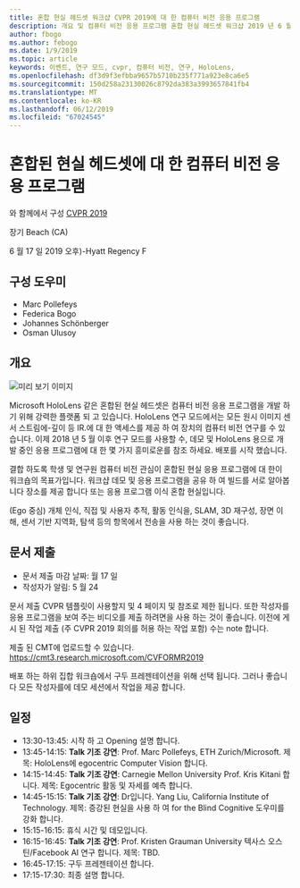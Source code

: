```yaml
---
title: 혼합 현실 헤드셋 워크샵 CVPR 2019에 대 한 컴퓨터 비전 응용 프로그램
description: 개요 및 컴퓨터 비전 응용 프로그램 혼합 현실 헤드셋 워크샵 2019 년 6 월에 CVPR 컨퍼런스에서 전달할의 일정입니다.
author: fbogo
ms.author: febogo
ms.date: 1/9/2019
ms.topic: article
keywords: 이벤트, 연구 모드, cvpr, 컴퓨터 비전, 연구, HoloLens,
ms.openlocfilehash: df3d9f3efbba9657b5710b235f771a923e8ca6e5
ms.sourcegitcommit: 150d258a23130026c8792da383a3993657841fb4
ms.translationtype: MT
ms.contentlocale: ko-KR
ms.lasthandoff: 06/12/2019
ms.locfileid: "67024545"
---
```

# <a name="computer-vision-applications-for-mixed-reality-headsets"></a>혼합된 현실 헤드셋에 대 한 컴퓨터 비전 응용 프로그램

와 함께에서 구성 [CVPR 2019](http://cvpr2019.thecvf.com/)

장기 Beach (CA)

6 월 17 일 2019 오후)-Hyatt Regency F


## <a name="organizers"></a>구성 도우미
* Marc Pollefeys
* Federica Bogo
* Johannes Schönberger
* Osman Ulusoy

## <a name="overview"></a>개요

![미리 보기 이미지](images/cvpr2019_teaser2.jpg)

Microsoft HoloLens 같은 혼합된 현실 헤드셋은 컴퓨터 비전 응용 프로그램을 개발 하기 위해 강력한 플랫폼 되 고 있습니다. HoloLens 연구 모드에서는 모든 원시 이미지 센서 스트림에-깊이 등 IR.에 대 한 액세스를 제공 하 여 장치의 컴퓨터 비전 연구를 수 있습니다. 이제 2018 년 5 월 이후 연구 모드를 사용할 수, 데모 및 HoloLens 용으로 개발 중인 응용 프로그램에 대 한 몇 가지 흥미로운를 참조 하세요. 배포를 시작 했습니다. 

결합 하도록 학생 및 연구원 컴퓨터 비전 관심이 혼합된 현실 응용 프로그램에 대 한이 워크숍의 목표가입니다. 워크샵 데모 및 응용 프로그램을 공유 하 여 빌드를 서로 알아봅니다 장소를 제공 합니다 또는 응용 프로그램 이식 혼합 현실입니다. 

(Ego 중심) 개체 인식, 직접 및 사용자 추적, 활동 인식을, SLAM, 3D 재구성, 장면 이해, 센서 기반 지역화, 탐색 등의 항목에서 전송을 사용 하는 것이 좋습니다.

## <a name="paper-submission"></a>문서 제출
* 문서 제출 마감 날짜: 월 17 일
* 작성자가 알림: 5 월 24

문서 제출 CVPR 템플릿이 사용할지 및 4 페이지 및 참조로 제한 됩니다. 또한 작성자를 응용 프로그램을 보여 주는 비디오를 제출 하려면을 사용 하는 것이 좋습니다.
이전에 게시 된 작업 제출 (주 CVPR 2019 회의를 허용 하는 작업 포함) 수는 note 합니다. 

제출 된 CMT에 업로드할 수 있습니다. https://cmt3.research.microsoft.com/CVFORMR2019

배포 하는 하위 집합 워크숍에서 구두 프레젠테이션을 위해 선택 됩니다. 그러나 좋습니다 모든 작성자를에 데모 세션에서 작업을 제공 합니다.


## <a name="schedule"></a>일정
* 13:30-13:45: 시작 하 고 Opening 설명 합니다.
* 13:45-14:15: **Talk 기조 강연**: Prof. Marc Pollefeys, ETH Zurich/Microsoft. 제목: HoloLens에 egocentric Computer Vision 합니다.
* 14:15-14:45: **Talk 기조 강연**: Carnegie Mellon University Prof. Kris Kitani 합니다. 제목: Egocentric 활동 및 자세를 예측 합니다.
* 14:45-15:15: **Talk 기조 강연**: Dr입니다. Yang Liu, California Institute of Technology. 제목: 증강된 현실을 사용 하 여 for the Blind Cognitive 도우미를 강화 합니다.
* 15:15-16:15: 휴식 시간 및 데모입니다.
* 16:15-16:45: **Talk 기조 강연**: Prof. Kristen Grauman University 텍사스 오스틴/Facebook AI 연구 합니다. 제목: TBD.
* 16:45-17:15: 구두 프레젠테이션 합니다.
* 17:15-17:30: 최종 설명 합니다.
